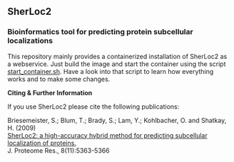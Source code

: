## SherLoc2
### Bioinformatics tool for predicting protein subcellular localizations

This repository mainly provides a containerized installation of SherLoc2 as a webservice.
Just build the image and start the container using the script [start_container.sh](start_container.sh).
Have a look into that script to learn how everything works and to make some changes.


**Citing & Further Information**  

If you use SherLoc2 please cite the following publications:

Briesemeister, S.; Blum, T.; Brady, S.; Lam, Y.; Kohlbacher, O. and Shatkay, H. (2009)  
[SherLoc2: a high-accuracy hybrid method for predicting subcellular localization of proteins.](http://dx.doi.org/10.1021/pr900665y)  
J. Proteome Res., 8(11):5363-5366  

